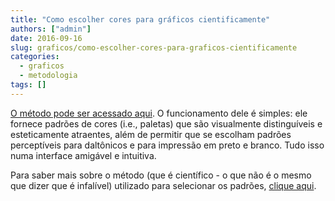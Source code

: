 ```yaml
---
title: "Como escolher cores para gráficos cientificamente"
authors: ["admin"]
date: 2016-09-16
slug: graficos/como-escolher-cores-para-graficos-cientificamente
categories:
  - graficos
  - metodologia
tags: []
---
```

  
[O método pode ser acessado aqui](http://vrl.cs.brown.edu/color). O funcionamento dele é simples: ele fornece padrões de cores (i.e., paletas) que são visualmente distinguíveis e esteticamente atraentes, além de permitir que se escolham padrões perceptíveis para daltônicos e para impressão em preto e branco. Tudo isso numa interface amigável e intuitiva.

Para saber mais sobre o método (que é científico - o que não é o mesmo que dizer que é infalível) utilizado para selecionar os padrões, [clique aqui](http://vrl.cs.brown.edu/color/pdf/colorgorical.pdf?v=5dd92af6d1e6c5584236275adc769e82).